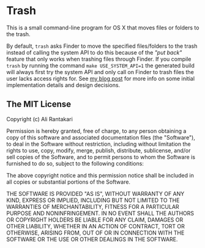 # Trash

This is a small command-line program for OS X that moves files or folders to the trash.

By default, `trash` asks Finder to move the specified files/folders to the trash instead of calling the system API to do this because of the _"put back"_ feature that only works when trashing files through Finder. If you compile `trash` by running the command `make USE_SYSTEM_API=1` the generated build will always first try the system API and only call on Finder to trash files the user lacks access rights for. See [my blog post][post] for more info on some initial implementation details and design decisions.

[post]: http://hasseg.org/blog/post/406/trash-files-from-the-os-x-command-line/



## The MIT License

Copyright (c) Ali Rantakari

Permission is hereby granted, free of charge, to any person obtaining a copy
of this software and associated documentation files (the "Software"), to deal
in the Software without restriction, including without limitation the rights
to use, copy, modify, merge, publish, distribute, sublicense, and/or sell
copies of the Software, and to permit persons to whom the Software is
furnished to do so, subject to the following conditions:

The above copyright notice and this permission notice shall be included in
all copies or substantial portions of the Software.

THE SOFTWARE IS PROVIDED "AS IS", WITHOUT WARRANTY OF ANY KIND, EXPRESS OR
IMPLIED, INCLUDING BUT NOT LIMITED TO THE WARRANTIES OF MERCHANTABILITY,
FITNESS FOR A PARTICULAR PURPOSE AND NONINFRINGEMENT. IN NO EVENT SHALL THE
AUTHORS OR COPYRIGHT HOLDERS BE LIABLE FOR ANY CLAIM, DAMAGES OR OTHER
LIABILITY, WHETHER IN AN ACTION OF CONTRACT, TORT OR OTHERWISE, ARISING FROM,
OUT OF OR IN CONNECTION WITH THE SOFTWARE OR THE USE OR OTHER DEALINGS IN
THE SOFTWARE.
